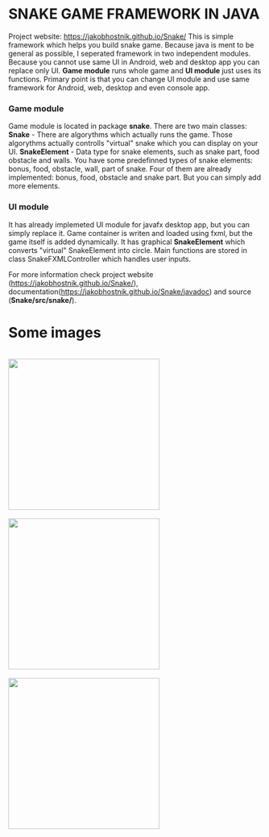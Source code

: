 # SNAKE GAME FRAMEWORK IN JAVA
Project website: https://jakobhostnik.github.io/Snake/
This is simple framework which helps you build snake game. Because java is ment to be general as possible, I seperated framework in two independent modules. Because you cannot use same UI in Android, web and desktop app you can replace only UI. **Game module** runs whole game and **UI module** just uses its functions. Primary point is that you can change UI module and use same framework for Android, web, desktop and even console app. 

### Game module
Game module is located in package **snake**. There are two main classes:
     **Snake** - There are algorythms which actually runs the game. Those algorythms actually controlls "virtual" snake which you can display on your UI.
     **SnakeElement** - Data type for snake elements, such as snake part, food obstacle and walls. You have some predefinned types of snake elements: bonus, food, obstacle, wall, part of snake. Four of them are already implemented: bonus, food, obstacle and snake part. But you can simply add more elements.

### UI module
It has already implemeted UI module for javafx desktop app, but you can simply replace it. Game container is writen and loaded using fxml, but the game itself is added dynamically.
It has graphical **SnakeElement** which converts "virtual" SnakeElement into circle. Main functions are stored in class SnakeFXMLController which handles user inputs.

For more information check project website (https://jakobhostnik.github.io/Snake/), documentation(https://jakobhostnik.github.io/Snake/javadoc) and source (**Snake/src/snake/**).

# Some images
<br/>
<img width="300px" src="https://raw.githubusercontent.com/jakobhostnik/Snake/master/gh-pages/java-snake_files/game.png"/><br/><br/>
<img width="300px" src="https://raw.githubusercontent.com/jakobhostnik/Snake/master/gh-pages/java-snake_files/game1.png"/><br/><br/>
<img width="300px" src="https://raw.githubusercontent.com/jakobhostnik/Snake/master/gh-pages/java-snake_files/game2.png"/><br/><br/>
